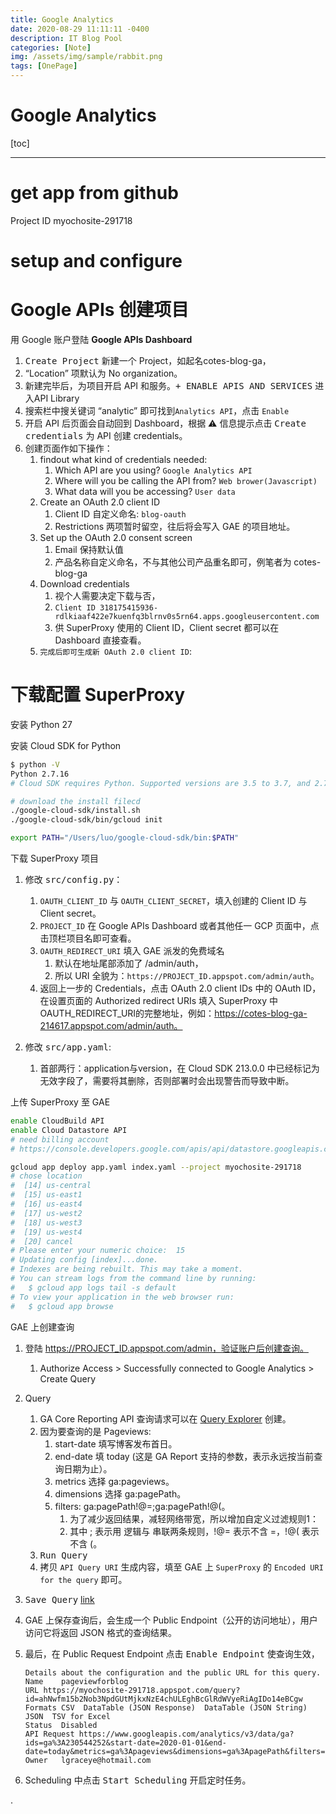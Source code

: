 ```yaml
---
title: Google Analytics
date: 2020-08-29 11:11:11 -0400
description: IT Blog Pool
categories: [Note]
img: /assets/img/sample/rabbit.png
tags: [OnePage]
---
```


# Google Analytics

[toc]


---


# get app from github


Project ID
myochosite-291718





# setup and configure


# Google APIs 创建项目

用 Google 账户登陆 **Google APIs Dashboard**
1. <kbd>Create Project</kbd> 新建一个 Project，如起名cotes-blog-ga，
2. “Location” 项默认为 No organization。
3. 新建完毕后，为项目开启 API 和服务。<kbd>+ ENABLE APIS AND SERVICES</kbd> 进入API Library
4. 搜索栏中搜关键词 “analytic” 即可找到`Analytics API`，点击 `Enable`
5. 开启 API 后页面会自动回到 Dashboard，根据 ⚠️ 信息提示点击 <kbd>Create credentials</kbd> 为 API 创建 credentials。
6. 创建页面作如下操作：
   1. findout what kind of credentials needed:
      1. Which API are you using? `Google Analytics API`
      2. Where will you be calling the API from? `Web brower(Javascript)`
      3. What data will you be accessing? `User data`
   2. Create an OAuth 2.0 client ID
      1. Client ID 自定义命名: `blog-oauth`
      2. Restrictions 两项暂时留空，往后将会写入 GAE 的项目地址。
   3. Set up the OAuth 2.0 consent screen
      1. Email 保持默认值
      2. 产品名称自定义命名，不与其他公司产品重名即可，例笔者为 cotes-blog-ga
   4. Download credentials
      1. 视个人需要决定下载与否，
      2. `Client ID	318175415936-rdlkiaaf422e7kuenfq3blrnv0s5rn64.apps.googleusercontent.com`
      3. 供 SuperProxy 使用的 Client ID，Client secret 都可以在 Dashboard 直接查看。
   5. `完成后即可生成新 OAuth 2.0 client ID`:


# 下载配置 SuperProxy

安装 Python 27

安装 Cloud SDK for Python

```bash
$ python -V
Python 2.7.16
# Cloud SDK requires Python. Supported versions are 3.5 to 3.7, and 2.7.9 or higher.

# download the install filecd 
./google-cloud-sdk/install.sh
./google-cloud-sdk/bin/gcloud init

export PATH="/Users/luo/google-cloud-sdk/bin:$PATH"
```

下载 SuperProxy 项目

1. 修改 <kbd>src/config.py</kbd>：
   1. `OAUTH_CLIENT_ID` 与 `OAUTH_CLIENT_SECRET`，填入创建的 Client ID 与 Client secret。
   2. `PROJECT_ID` 在 Google APIs Dashboard 或者其他任一 GCP 页面中，点击顶栏项目名即可查看。
   3. `OAUTH_REDIRECT_URI` 填入 GAE 派发的免费域名
      1. 默认在地址尾部添加了 /admin/auth，
      2. 所以 URI 全貌为：`https://PROJECT_ID.appspot.com/admin/auth`。
   4. 返回上一步的 Credentials，点击 OAuth 2.0 client IDs 中的 OAuth ID，在设置页面的 Authorized redirect URIs 填入 SuperProxy 中OAUTH_REDIRECT_URI的完整地址，例如：https://cotes-blog-ga-214617.appspot.com/admin/auth。

2. 修改 <kbd>src/app.yaml</kbd>:
   1. 首部两行：application与version，在 Cloud SDK 213.0.0 中已经标记为无效字段了，需要将其删除，否则部署时会出现警告而导致中断。


上传 SuperProxy 至 GAE

```bash
enable CloudBuild API
enable Cloud Datastore API
# need billing account
# https://console.developers.google.com/apis/api/datastore.googleapis.com/overview?project=myochosite-291718

gcloud app deploy app.yaml index.yaml --project myochosite-291718
# chose location
#  [14] us-central   
#  [15] us-east1     
#  [16] us-east4     
#  [17] us-west2     
#  [18] us-west3     
#  [19] us-west4     
#  [20] cancel
# Please enter your numeric choice:  15                                        
# Updating config [index]...done.                                                                              
# Indexes are being rebuilt. This may take a moment.
# You can stream logs from the command line by running:
#   $ gcloud app logs tail -s default
# To view your application in the web browser run:
#   $ gcloud app browse

```

GAE 上创建查询

1. 登陆 https://PROJECT_ID.appspot.com/admin，验证账户后创建查询。
   1. Authorize Access > Successfully connected to Google Analytics > Create Query

2. Query
   1. GA Core Reporting API 查询请求可以在 [Query Explorer](https://ga-dev-tools.appspot.com/query-explorer/) 创建。
   2. 因为要查询的是 Pageviews:
      1. start-date 填写博客发布首日。
      2. end-date 填 today (这是 GA Report 支持的参数，表示永远按当前查询日期为止）。
      3. metrics 选择 ga:pageviews。
      4. dimensions 选择 ga:pagePath。
      5. filters: ga:pagePath!@=;ga:pagePath!@(。  
         1. 为了减少返回结果，减轻网络带宽，所以增加自定义过滤规则1：
         2. 其中 ; 表示用 逻辑与 串联两条规则，!@= 表示不含 =，!@( 表示不含 (。
   3. <kbd>Run Query</kbd>
   4. 拷贝 `API Query URI` 生成内容，填至 GAE 上 `SuperProxy` 的 `Encoded URI for the query` 即可。

3. <kbd>Save Query</kbd> [link](https://myochosite-291718.appspot.com/admin/query/manage?query_id=ahNwfm15b2Nob3NpdGUtMjkxNzE4chULEghBcGlRdWVyeRiAgIDo14eBCgw)
4. GAE 上保存查询后，会生成一个 Public Endpoint（公开的访问地址），用户访问它将返回 JSON 格式的查询结果。
5. 最后，在 Public Request Endpoint 点击 <kbd>Enable Endpoint</kbd> 使查询生效，

    ```
    Details about the configuration and the public URL for this query.
    Name	pageviewforblog
    URL	https://myochosite-291718.appspot.com/query?id=ahNwfm15b2Nob3NpdGUtMjkxNzE4chULEghBcGlRdWVyeRiAgIDo14eBCgw
    Formats	CSV  DataTable (JSON Response)  DataTable (JSON String)  JSON  TSV for Excel 
    Status	Disabled
    API Request	https://www.googleapis.com/analytics/v3/data/ga?ids=ga%3A230544252&start-date=2020-01-01&end-date=today&metrics=ga%3Apageviews&dimensions=ga%3ApagePath&filters=ga%3ApagePath!%40%3D%3Bga%3ApagePath!%40(
    Owner	lgraceye@hotmail.com
    ```

6. Scheduling 中点击 <kbd>Start Scheduling</kbd> 开启定时任务。




.